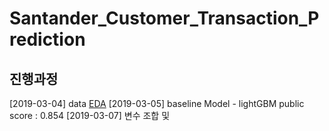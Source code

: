 # Santander_Customer_Transaction_Prediction
## 진행과정
[2019-03-04] data [EDA](https://github.com/miniii222/kaggle_competition/tree/master/Santander_Customer_Transaction_Prediction/eda)
[2019-03-05] baseline Model - lightGBM public score : 0.854
[2019-03-07] 변수 조합 및 

